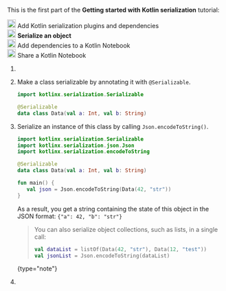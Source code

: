 [//]: # (title: Serialize an object)

<microformat>
   <p>This is the first part of the <strong>Getting started with Kotlin serialization</strong> tutorial:</p>
   <p><img src="icon-1-done.svg" width="20" alt="First step"/> Add Kotlin serialization plugins and dependencies<br/>
      <img src="icon-2.svg" width="20" alt="Second step"/> <strong>Serialize an object</strong><br/>
      <img src="icon-3-todo.svg" width="20" alt="Third step"/> Add dependencies to a Kotlin Notebook<br/>      
      <img src="icon-4-todo.svg" width="20" alt="Fourth step"/> Share a Kotlin Notebook<br/>
  </p>
</microformat>

1. 

2. Make a class serializable by annotating it with `@Serializable`.

    ```kotlin
    import kotlinx.serialization.Serializable
    
    @Serializable
    data class Data(val a: Int, val b: String)
    ```

3. Serialize an instance of this class by calling `Json.encodeToString()`.

    ```kotlin
    import kotlinx.serialization.Serializable
    import kotlinx.serialization.json.Json
    import kotlinx.serialization.encodeToString
    
    @Serializable
    data class Data(val a: Int, val b: String)
    
    fun main() {
       val json = Json.encodeToString(Data(42, "str"))
    }
    ```

    As a result, you get a string containing the state of this object in the JSON format: `{"a": 42, "b": "str"}`
    
    > You can also serialize object collections, such as lists, in a single call:
    >
    > ```kotlin
    > val dataList = listOf(Data(42, "str"), Data(12, "test"))
    > val jsonList = Json.encodeToString(dataList)
    > ```
    >
    {type="note"}

4. 